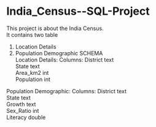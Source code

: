 # India_Census--SQL-Project
This project is about the India Census.  
It contains two table  
1. Location Details  
2. Population Demographic 
SCHEMA  
Location Details:
Columns: 
District    text  
State       text  
Area_km2    int  
Population  int 

Population Demographic: 
Columns: 
District    text  
State       text  
Growth      text  
Sex_Ratio   int  
Literacy    double
